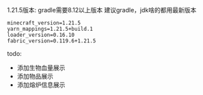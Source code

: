 1.21.5版本:
gradle需要8.12以上版本
建议gradle，jdk啥的都用最新版本
```properties
minecraft_version=1.21.5
yarn_mappings=1.21.5+build.1
loader_version=0.16.10
fabric_version=0.119.6+1.21.5
```


todo:
+ 添加生物血量展示
+ 添加物品展示 
+ 添加熔炉信息展示